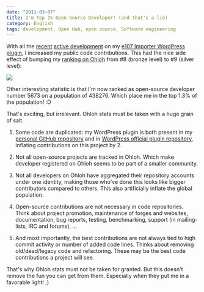 ```yaml
---
date: "2011-03-07"
title: I'm Top 1% Open-Source Developer! (and that's a lie)
category: English
tags: development, Open Hub, open source, Software engineering
---
```


With all the [recent](https://kevin.deldycke.com/2011/01/e107-importer-wordpress-plugin-v1-0-released/) [active development](https://kevin.deldycke.com/2011/03/e107-importer-1-1/) on my [e107 Importer WordPress plugin](https://wordpress.org/extend/plugins/e107-importer/), I increased my public code contributions. This had the nice side effect of bumping my [ranking on Ohloh](https://www.openhub.net/accounts/kevin) from #8 (bronze level) to #9 (silver level):

![](/uploads/2011/ohloh-rank-from-bronze-to-silver.png)

Other interesting statistic is that I'm now ranked as open-source developer number 5673 on a population of 438276. Which place me in the top 1.3% of the population! :D

That's exciting, but irrelevant. Ohloh stats must be taken with a huge grain of salt.

  1. Some code are duplicated: my WordPress plugin is both present in my [personal GitHub repository](https://github.com/kdeldycke/e107-importer) and in [WordPress official plugin repository](https://plugins.trac.wordpress.org/browser/e107-importer/), inflating contributions on this project by 2.

  2. Not all open-source projects are tracked in Ohloh. Which make developer registered on Ohloh seems to be part of a smaller community.

  3. Not all developers on Ohloh have aggregated their repository accounts under one identity, making those who've done this looks like bigger contributors compared to others. This also artificially inflate the global population.

  4. Open-source contributions are not necessary in code repositories. Think about project promotion, maintenance of forges and websites, documentation, bug reports, testing, benchmarking, support (in mailing-lists, IRC and forums), ...

  5. And most importantly, the best contributions are not always tied to high commit activity or number of added code lines. Thinks about removing old/dead/legacy code and refactoring. These may be the best code contributions a project will see.

That's why Ohloh stats must not be taken for granted. But this doesn't remove the fun you can get from them. Especially when they put me in a favorable light! ;)
